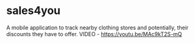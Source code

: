 # sales4you
A mobile application to track nearby clothing stores and potentially, their discounts they have to offer.
VIDEO - https://youtu.be/MAc9kT2S-mQ
